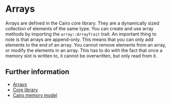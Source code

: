 # Arrays

Arrays are defined in the Cairo core library. They are a dynamically sized collection of elements of the same type. You can create and use array methods by importing the `array::ArrayTrait` trait.
An important thing to note is that arrays are append-only. This means that you can only add elements to the end of an array.
You cannot remove elements from an array, or modify the elements in an array.
This has to do with the fact that once a memory slot is written to, it cannot be overwritten, but only read from it.

## Further information

- [Arrays](https://cairo-book.github.io/ch02-06-common-collections.html#array)
- [Core library](https://github.com/starkware-libs/cairo/blob/main/corelib/src/array.cairo)
- [Cairo memory model](https://medium.com/nethermind-eth/cairo-fundamentals-stacked-up-against-evm-and-solidity-1d8d4e12b2c3#2c01)
